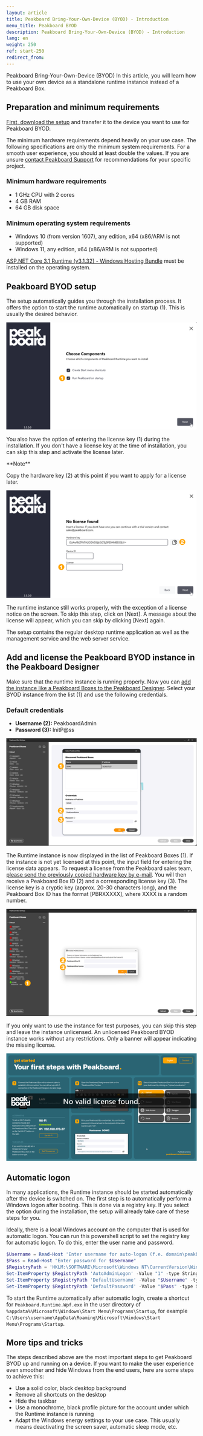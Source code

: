 ```yaml
---
layout: article
title: Peakboard Bring-Your-Own-Device (BYOD) - Introduction
menu_title: Peakboard BYOD
description: Peakboard Bring-Your-Own-Device (BYOD) - Introduction
lang: en
weight: 250
ref: start-250
redirect_from:
---
```


Peakboard Bring-Your-Own-Device (BYOD)
In this article, you will learn how to use your own device as a standalone runtime instance instead of a Peakboard Box.

## Preparation and minimum requirements

[First, download the setup]( https://peakboard.com/download/Peakboard/dev_master/PeakboardRuntimeSetupUI.exe) and transfer it to the device you want to use for Peakboard BYOD.

The minimum hardware requirements depend heavily on your use case. The following specifications are only the minimum system requirements. For a smooth user experience, you should at least double the values.
If you are unsure [contact Peakboard Support](mailto:support@peakboard.com) for recommendations for your specific project.

### Minimum hardware requirements

* 1 GHz CPU with 2 cores
* 4 GB RAM
* 64 GB disk space

### Minimum operating system requirements

* Windows 10 (from version 1607), any edition, x64 (x86/ARM is not supported)
* Windows 11, any edition, x64 (x86/ARM is not supported)

[ASP.NET Core 3.1 Runtime (v3.1.32) - Windows Hosting Bundle]( https://dotnet.microsoft.com/en-us/download/dotnet/thank-you/runtime-aspnetcore-3.1.32-windows-hosting-bundle-installer) must be installed on the operating system.

## Peakboard BYOD setup

The setup automatically guides you through the installation process. It offers the option to start the runtime automatically on startup (1). This is usually the desired behavior.

![Setup options](/assets/images/get_started/en_peakboard-byod-01.png)

You also have the option of entering the license key (1) during the installation. If you don't have a license key at the time of installation, you can skip this step and activate the license later.

<div class="box-warning" markdown="1">
**Note**

Copy the hardware key (2) at this point if you want to apply for a license later.
</div>

![Enter license key](/assets/images/get_started/en_peakboard-byod-02.png)

The runtime instance still works properly, with the exception of a license notice on the screen. To skip this step, click on [Next]. A message about the license will appear, which you can skip by clicking [Next] again.

The setup contains the regular desktop runtime application as well as the management service and the web server service.

## Add and license the Peakboard BYOD instance in the Peakboard Designer

Make sure that the runtime instance is running properly.
Now you can [add the instance like a Peakboard Boxes to the Peakboard Designer](/administration/en-adding.html). Select your BYOD instance from the list (1) and use the following credentials.

### Default credentials

* **Username (2):** PeakboardAdmin
* **Password (3):** InitP@ss

![Add BYOD](/assets/images/get_started/en_peakboard-byod-03.png)

The Runtime instance is now displayed in the list of Peakboard Boxes (1).
If the instance is not yet licensed at this point, the input field for entering the license data appears.
To request a license from the Peakboard sales team, [please send the previously copied hardware key by e-mail](mailto:support@peakboard.com). You will then receive a Peakboard Box ID (2) and a corresponding license key (3). The license key is a cryptic key (approx. 20-30 characters long), and the Peakboard Box ID has the format [PBRXXXXX], where XXXX is a random number.

![BYOD license](/assets/images/get_started/en_peakboard-byod-04.png)

If you only want to use the instance for test purposes, you can skip this step and leave the instance unlicensed. An unlicensed Peakboard BYOD instance works without any restrictions. Only a banner will appear indicating the missing license.

![License warning](/assets/images/get_started/en_peakboard-byod-05.png)

## Automatic logon

In many applications, the Runtime instance should be started automatically after the device is switched on. The first step is to automatically perform a Windows logon after booting. This is done via a registry key.
If you select the option during the installation, the setup will already take care of these steps for you.

Ideally, there is a local Windows account on the computer that is used for automatic logon. You can run this powershell script to set the registry key for automatic logon. To do this, enter the user name and password.

```powershell
$Username = Read-Host 'Enter username for auto-logon (f.e. domain\peakboard)'
$Pass = Read-Host "Enter password for $Username"
$RegistryPath = 'HKLM:\SOFTWARE\Microsoft\Windows NT\CurrentVersion\Winlogon'
Set-ItemProperty $RegistryPath 'AutoAdminLogon' -Value "1" -type String
Set-ItemProperty $RegistryPath 'DefaultUsername' -Value "$Username" -type String
Set-ItemProperty $RegistryPath 'DefaultPassword' -Value "$Pass" -type String
```

To start the Runtime automatically after automatic login, create a shortcut for `Peakboard.Runtime.Wpf.exe` in the user directory of `%appdata%\Microsoft\Windows\Start Menu\Programs\Startup`, for example `C:\Users\username\AppData\Roaming\Microsoft\Windows\Start Menu\Programs\Startup`.

## More tips and tricks

The steps described above are the most important steps to get Peakboard BYOD up and running on a device. If you want to make the user experience even smoother and hide Windows from the end users, here are some steps to achieve this:

* Use a solid color, black desktop background
* Remove all shortcuts on the desktop
* Hide the taskbar
* Use a monochrome, black profile picture for the account under which the Runtime instance is running
* Adapt the Windows energy settings to your use case. This usually means deactivating the screen saver, automatic sleep mode, etc.
